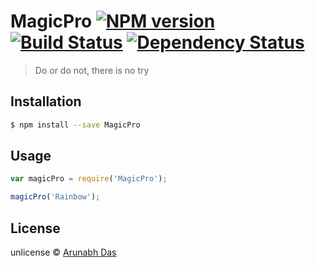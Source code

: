 # MagicPro [![NPM version][npm-image]][npm-url] [![Build Status][travis-image]][travis-url] [![Dependency Status][daviddm-image]][daviddm-url]
> Do or do not, there is no try

## Installation

```sh
$ npm install --save MagicPro
```

## Usage

```js
var magicPro = require('MagicPro');

magicPro('Rainbow');
```
## License

unlicense © [Arunabh Das]()


[npm-image]: https://badge.fury.io/js/MagicPro.svg
[npm-url]: https://npmjs.org/package/MagicPro
[travis-image]: https://travis-ci.org/arunabhdas/MagicPro.svg?branch=master
[travis-url]: https://travis-ci.org/arunabhdas/MagicPro
[daviddm-image]: https://david-dm.org/arunabhdas/MagicPro.svg?theme=shields.io
[daviddm-url]: https://david-dm.org/arunabhdas/MagicPro
